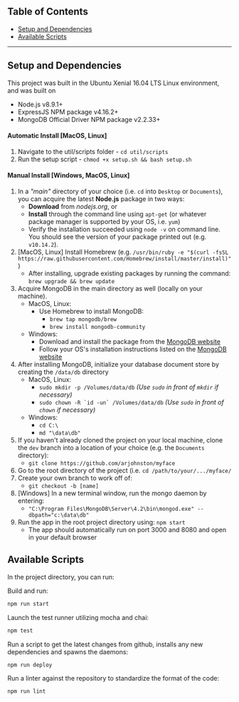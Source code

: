 ## Table of Contents
- [Setup and Dependencies](#setup-and-dependencies)
- [Available Scripts](#available-scripts)

---

## Setup and Dependencies
This project was built in the Ubuntu Xenial 16.04 LTS Linux environment, and was built on
- Node.js v8.9.1+
- ExpressJS NPM package v4.16.2+
- MongoDB Official Driver NPM package v2.2.33+

#### Automatic Install [MacOS, Linux]
  1. Navigate to the util/scripts folder
    - `cd util/scripts`
  2. Run the setup script
    - `chmod +x setup.sh && bash setup.sh`

#### Manual Install [Windows, MacOS, Linux]
  1. In a _"main"_ directory of your choice (i.e. `cd` into `Desktop` or `Documents`), you can acquire the latest **Node.js** package in two ways:
      - **Download** from *nodejs.org*, or
      - **Install** through the command line using `apt-get` (or whatever package manager is supported by your OS, i.e. `yum`)
      - Verify the installation succeeded using `node -v` on command line. You should see the version of your package printed out (e.g. `v10.14.2`).
  2. [MacOS, Linux] Install Homebrew (e.g. `/usr/bin/ruby -e "$(curl -fsSL https://raw.githubusercontent.com/Homebrew/install/master/install)"`)
      - After installing, upgrade existing packages by running the command: `brew upgrade && brew update`
  3. Acquire MongoDB in the main directory as well (locally on your machine).
      - MacOS, Linux:
        - Use Homebrew to install MongoDB:
          - `brew tap mongodb/brew`
          - `brew install mongodb-community`
      - Windows:
        - Download and install the package from the [MongoDB website](https://docs.mongodb.com/manual/tutorial/install-mongodb-on-windows/)
        - Follow your OS's installation instructions listed on the [MongoDB website](https://www.mongodb.com/)
  4. After installing MongoDB, initialize your database document store by creating the `/data/db` directory
      - MacOS, Linux:
        - `sudo mkdir -p /Volumes/data/db` _(Use `sudo` in front of `mkdir` if necessary)_
        - ``sudo chown -R `id -un` /Volumes/data/db`` _(Use `sudo` in front of `chown` if necessary)_
      - Windows:
        - `cd C:\`
        - `md "\data\db"`
  5. If you haven't already cloned the project on your local machine, clone the `dev` branch into a location of your choice (e.g. the `Documents` directory):
      - `git clone https://github.com/arjohnston/myface`
  6. Go to the root directory of the project (i.e. `cd /path/to/your/.../myface/`
  7. Create your own branch to work off of:
      - `git checkout -b [name]`
  8. [Windows] In a new terminal window, run the mongo daemon by entering:
      - `"C:\Program Files\MongoDB\Server\4.2\bin\mongod.exe" --dbpath="c:\data\db"`
  9. Run the app in the root project directory using: `npm start`
      - The app should automatically run on port 3000 and 8080 and open in your default browser

## Available Scripts

In the project directory, you can run:

Build and run:
```sh
npm run start
```

Launch the test runner utilizing mocha and chai:
```sh
npm test
```

Run a script to get the latest changes from github, installs any new dependencies and spawns the daemons:
```sh
npm run deploy
```

Run a linter against the repository to standardize the format of the code:
```sh
npm run lint
```
